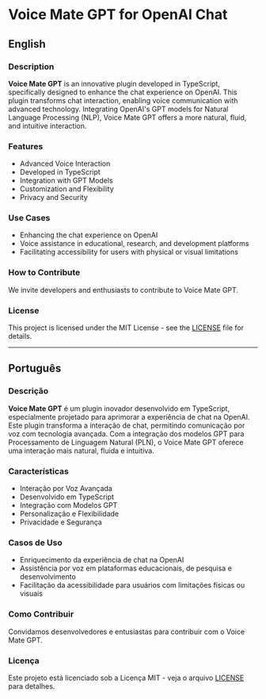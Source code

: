 # Voice Mate GPT for OpenAI Chat

## English

### Description
**Voice Mate GPT** is an innovative plugin developed in TypeScript, specifically designed to enhance the chat experience on OpenAI. This plugin transforms chat interaction, enabling voice communication with advanced technology. Integrating OpenAI's GPT models for Natural Language Processing (NLP), Voice Mate GPT offers a more natural, fluid, and intuitive interaction.

### Features
- Advanced Voice Interaction
- Developed in TypeScript
- Integration with GPT Models
- Customization and Flexibility
- Privacy and Security

### Use Cases
- Enhancing the chat experience on OpenAI
- Voice assistance in educational, research, and development platforms
- Facilitating accessibility for users with physical or visual limitations

### How to Contribute
We invite developers and enthusiasts to contribute to Voice Mate GPT.

### License
This project is licensed under the MIT License - see the [LICENSE](LICENSE) file for details.

---

## Português

### Descrição
**Voice Mate GPT** é um plugin inovador desenvolvido em TypeScript, especialmente projetado para aprimorar a experiência de chat na OpenAI. Este plugin transforma a interação de chat, permitindo comunicação por voz com tecnologia avançada. Com a integração dos modelos GPT para Processamento de Linguagem Natural (PLN), o Voice Mate GPT oferece uma interação mais natural, fluida e intuitiva.

### Características
- Interação por Voz Avançada
- Desenvolvido em TypeScript
- Integração com Modelos GPT
- Personalização e Flexibilidade
- Privacidade e Segurança

### Casos de Uso
- Enriquecimento da experiência de chat na OpenAI
- Assistência por voz em plataformas educacionais, de pesquisa e desenvolvimento
- Facilitação da acessibilidade para usuários com limitações físicas ou visuais

### Como Contribuir
Convidamos desenvolvedores e entusiastas para contribuir com o Voice Mate GPT.

### Licença
Este projeto está licenciado sob a Licença MIT - veja o arquivo [LICENSE](LICENSE) para detalhes.
